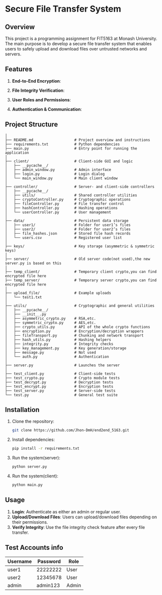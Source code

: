 
# Secure File Transfer System

## Overview
This project is a programming assignment for FIT5163 at Monash University. The main purpose is to develop a secure file transfer system that enables users to safely upload and download files over untrusted networks and servers.

## Features
1. **End-to-End Encryption**: 
   
2. **File Integrity Verification**:

3. **User Roles and Permissions**:

4. **Authentication & Communication**:


## Project Structure

```
│
├── README.md                   # Project overview and instructions
├── requirements.txt            # Python dependencies
├── main.py                     # Entry point for running the application
│
├── client/                     # Client-side GUI and logic
│   ├── __pycache__/            
│   ├── admin_window.py         # Admin interface
│   ├── login.py                # Login dialog
│   └── main_window.py          # Main client window
│
├── controller/                 # Server- and client-side controllers
│   ├── __pycache__/            
│   ├── utils/                  # Shared controller utilities
│   ├── cryptoController.py     # Cryptographic operations
│   ├── fileController.py       # File transfer control
│   ├── hashController.py       # Hashing operations
│   └── userController.py       # User management
│
├── data/                       # Persistent data storage
│   ├── user1/                  # Folder for user1’s files
│   ├── user2/                  # Folder for user2’s files
│   ├── file_hashes.json        # Stored file hash records
│   └── users.csv               # Registered user list
│
├── keys/                       # Key storage (asymmetric & symmetric keys)
│
├── server/                     # Old server code(not used),the new server.py is based on this  
│
├── temp_client/                # Temporary client crypto,you can find encrypted file here
├── temp_server/                # Temporary server crypto,you can find encrypted file here
│
├── upload_file/                # Example uploads
│   └── test1.txt
│
├── utils/                      # Cryptographic and general utilities
│   ├── __pycache__/            
│   ├── __init__.py
│   ├── asymmetric_crypto.py    # RSA,etc.
│   ├── symmetric_crypto.py     # AES,etc.
│   ├── crypto_utils.py         # API of the whole crypto functions
│   ├── encryption.py           # Encryption/decryption wrappers
│   ├── fileTransport.py        # Chunking and network transport
│   ├── hash_utils.py           # Hashing helpers
│   ├── integrity.py            # Integrity checks
│   ├── key_management.py       # Key generation/storage
│   ├── message.py              # Not used
│   └── auth.py                 # Authentication
│
├── server.py                   # Launches the server
│
├── test_client.py              # Client-side tests
├── test_crypto.py              # Crypto module tests
├── test_decrypt.py             # Decryption tests
├── test_encrypt.py             # Encryption tests
├── test_server.py              # Server-side tests
└── test.py                     # General test suite            
```    

## Installation
1. Clone the repository:
   ```bash
   git clone https://github.com/Jhon-DmH/end2end_5163.git
   ```
2. Install dependencies:
   ```bash
   pip install -r requirements.txt
   ```
3. Run the system(server):
   ```bash
   python server.py
   ```
4. Run the system(client):
   ```bash
   python main.py
   ```   

## Usage
1. **Login**: Authenticate as either an admin or regular user.
2. **Upload/Download Files**: Users can upload/download files depending on their permissions.
3. **Verify Integrity**: Use the file integrity check feature after every file transfer.

## Test Accounts info
| Username | Password | Role |
|----------|----------|------|
| user1    | 22222222 | User |
| user2    | 12345678 | User |
| admin    | admin123 | Admin |
